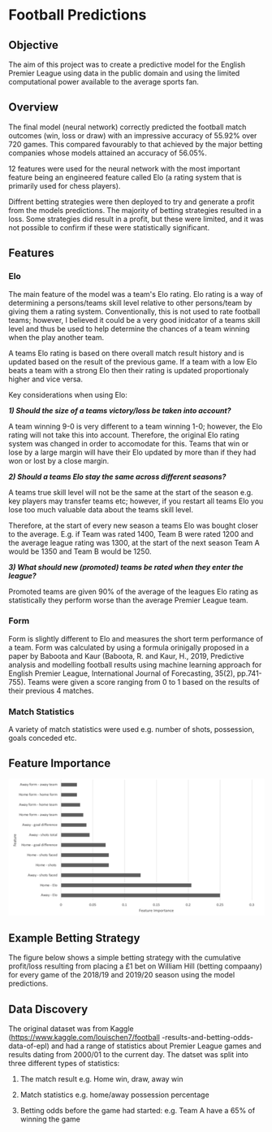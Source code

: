 # Football Predictions

## Objective 

The aim of this project was to create a predictive model for the English Premier League using data in the public domain and using the limited computational power available to the average sports fan. 

## Overview

The final model (neural network) correctly predicted the football match outcomes (win, loss or draw) with an impressive accuracy of 55.92% over 720 games. This compared favourably to that achieved by the major betting companies whose models attained an accuracy of 56.05%.

12 features were used for the neural network with the most important feature being an engineered feature called Elo (a rating system that is primarily used for chess players).

Diffrent betting strategies were then deployed to try and generate a profit from the models predictions. The majority of betting strategies resulted in a loss. Some strategies did result in a profit, but these were limited, and it was not possible to confirm if these were statistically significant.

## Features 

### Elo
The main feature of the model was a team's Elo rating. Elo rating is a way of determining a persons/teams skill level relative to other persons/team by giving them a rating system. Conventionally, this is not used to rate football teams; however, I believed it could be a very good inidcator of a teams skill level and thus be used to help determine the chances of a team winning when the play another team.

A teams Elo rating is based on there overall match result history and is updated based on the result of the previous game. If a team with a low Elo beats a team with a strong Elo then their rating is updated proportionaly higher and vice versa.

Key considerations when using Elo:

___1) Should the size of a teams victory/loss be taken into account?___

A team winning 9-0 is very different to a team winning 1-0; however, the Elo rating will not take this into account. Therefore, the original Elo rating system was changed in order to accomodate for this. Teams that win or lose by a large margin will have their Elo updated by more than if they had won or lost by a close margin.

___2) Should a teams Elo stay the same across different seasons?___

A teams true skill level will not be the same at the start of the season e.g. key players may transfer teams etc; however, if you restart all teams Elo you lose too much valuable data about the teams skill level.

Therefore, at the start of every new season a teams Elo was bought closer to the average. E.g. if Team was rated 1400, Team B were rated 1200 and the average league rating was 1300, at the start of the next season Team A would be 1350 and Team B would be 1250.

___3) What should new (promoted) teams be rated when they enter the league?___

Promoted teams are given 90% of the average of the leagues Elo rating as statistically they perform worse than the average Premier League team.

### Form 

Form is slightly different to Elo and measures the short term performance of a team. Form was calculated by using a formula orinigally proposed in a paper by Baboota and Kaur (Baboota, R. and Kaur, H., 2019, Predictive analysis and modelling football results using machine learning approach for English Premier League, International Journal of Forecasting, 35(2), pp.741-755). Teams were given a score ranging from 0 to 1 based on the results of their previous 4 matches.

### Match Statistics 

A variety of match statistics were used e.g. number of shots, possession, goals conceded etc.

## Feature Importance

<img src="graphs/feature_importance.png" alt="Feature Importance Graph" width="800"/>

## Example Betting Strategy 

The figure below shows a simple betting strategy with the cumulative profit/loss resulting from placing a £1 bet on William Hill (betting compaany) for every game of the 2018/19 and 2019/20 season using the model predictions.  


## Data Discovery

The original dataset was from Kaggle (https://www.kaggle.com/louischen7/football -results-and-betting-odds-data-of-epl) and had a range of statistics about Premier League games and results dating from 2000/01 to the current day. The datset was split into three different types of statistics:

1) The match result e.g. Home win, draw, away win

2) Match statistics e.g. home/away possession percentage

3) Betting odds before the game had started: e.g. Team A have a 65% of winning the game

